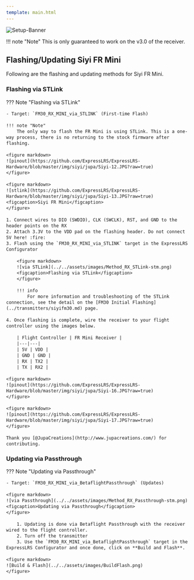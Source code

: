 ```yaml
---
template: main.html
---
```


![Setup-Banner](https://raw.githubusercontent.com/ExpressLRS/ExpressLRS-hardware/master/img/quick-start.png)

!!! note "Note"
    This is only guaranteed to work on the v3.0 of the receiver.

## Flashing/Updating Siyi FR Mini

Following are the flashing and updating methods for Siyi FR Mini.

### <span class="custom-heading" data-id="1">Flashing via STLink</span>

??? Note "Flashing via STLink"

    - Target: `FM30_RX_MINI_via_STLINK` (First-time Flash)

    !!! note "Note"
        The only way to flash the FR Mini is using STLink. This is a one-way process, there is no returning to the stock firmware after flashing.

    <figure markdown>
    ![pinout](https://github.com/ExpressLRS/ExpressLRS-Hardware/blob/master/img/siyi/jupa/Siyi-12.JPG?raw=true)
    </figure>

    <figure markdown>
    ![stlink](https://github.com/ExpressLRS/ExpressLRS-Hardware/blob/master/img/siyi/jupa/Siyi-13.JPG?raw=true)
    <figcaption>Siyi FR Mini</figcaption>
    </figure>

    1. Connect wires to DIO (SWDIO), CLK (SWCLK), RST, and GND to the header points on the RX
    2. Attach 3.3V to the VDD pad on the flashing header. Do not connect 5V here! :fire:
    3. Flash using the `FM30_RX_MINI_via_STLINK` target in the ExpressLRS Configurator

        <figure markdown>
        ![via STLink](../../assets/images/Method_RX_STLink-stm.png)
        <figcaption>Flashing via STLink</figcaption>
        </figure>

        !!! info
            For more information and troubleshooting of the STLink connection, see the detail on the [FM30 Initial Flashing](../transmitters/siyifm30.md) page.

    4. Once flashing is complete, wire the receiver to your flight controller using the images below.

        | Flight Controller | FR Mini Receiver |
        |---|---|
        | 5V | VDD |
        | GND | GND |
        | RX | TX2 |
        | TX | RX2 |

    <figure markdown>
    ![pinout](https://github.com/ExpressLRS/ExpressLRS-Hardware/blob/master/img/siyi/jupa/Siyi-16.JPG?raw=true)
    </figure>

    <figure markdown>
    ![pinout](https://github.com/ExpressLRS/ExpressLRS-Hardware/blob/master/img/siyi/jupa/Siyi-17.JPG?raw=true)
    </figure>

    Thank you [@JupaCreations](http://www.jupacreations.com/) for contributing.

### <span class="custom-heading" data-id="2">Updating via Passthrough</span>

??? Note "Updating via Passthrough"

    - Target: `FM30_RX_MINI_via_BetaflightPassthrough` (Updates)

    <figure markdown>
    ![via Passthrough](../../assets/images/Method_RX_Passthrough-stm.png)
    <figcaption>Updating via Passthrough</figcaption>
    </figure>

        1. Updating is done via Betaflight Passthrough with the receiver wired to the flight controller. 
        2. Turn off the transmitter
        3. Use the `FM30_RX_MINI_via_BetaflightPassthrough` target in the ExpressLRS Configurator and once done, click on **Build and Flash**.

    <figure markdown>
    ![Build & Flash](../../assets/images/BuildFlash.png)
    </figure>

<script src="../../../assets/javascripts/admonition-enhancement.js"></script>